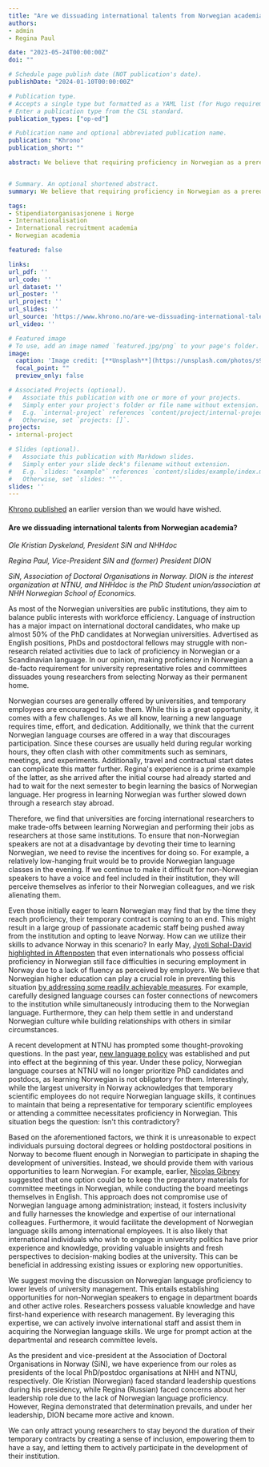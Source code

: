 ```yaml
---
title: "Are we dissuading international talents from Norwegian academia?"
authors:
- admin
- Regina Paul

date: "2023-05-24T00:00:00Z"
doi: ""

# Schedule page publish date (NOT publication's date).
publishDate: "2024-01-10T00:00:00Z"

# Publication type.
# Accepts a single type but formatted as a YAML list (for Hugo requirements).
# Enter a publication type from the CSL standard.
publication_types: ["op-ed"]

# Publication name and optional abbreviated publication name.
publication: "Khrono"
publication_short: ""

abstract: We believe that requiring proficiency in Norwegian as a prerequisite for university management arenas dissuades young researchers from choosing Norway as their home, says Dyskeland and Paul.


# Summary. An optional shortened abstract.
summary: We believe that requiring proficiency in Norwegian as a prerequisite for university management arenas dissuades young researchers from choosing Norway as their home, says Dyskeland and Paul.

tags:
- Stipendiatorganisasjonene i Norge
- Internationalisation
- International recruitment academia
- Norwegian academia

featured: false

links:
url_pdf: ''
url_code: ''
url_dataset: ''
url_poster: ''
url_project: ''
url_slides: ''
url_source: 'https://www.khrono.no/are-we-dissuading-international-talents-from-norwegian-academia/783447'
url_video: ''

# Featured image
# To use, add an image named `featured.jpg/png` to your page's folder. 
image:
  caption: 'Image credit: [**Unsplash**](https://unsplash.com/photos/s9CC2SKySJM)'
  focal_point: ""
  preview_only: false

# Associated Projects (optional).
#   Associate this publication with one or more of your projects.
#   Simply enter your project's folder or file name without extension.
#   E.g. `internal-project` references `content/project/internal-project/index.md`.
#   Otherwise, set `projects: []`.
projects:
- internal-project

# Slides (optional).
#   Associate this publication with Markdown slides.
#   Simply enter your slide deck's filename without extension.
#   E.g. `slides: "example"` references `content/slides/example/index.md`.
#   Otherwise, set `slides: ""`.
slides: ''
---
```


[Khrono published](https://www.khrono.no/are-we-dissuading-international-talents-from-norwegian-academia/783447) an earlier version than we would have wished.

#### **Are we dissuading international talents from Norwegian academia?**

*Ole Kristian Dyskeland, President SiN and NHHdoc*

*Regina Paul, Vice-President SiN and (former) President DION*

*SiN, Association of Doctoral Organisations in Norway. DION is the interest organization at NTNU, and NHHdoc is the PhD Student union/association at NHH Norwegian School of Economics.*

 

 As most of the Norwegian universities are public institutions, they aim to balance public interests with workforce efficiency. Language of instruction has a major impact on international doctoral candidates, who make up almost 50% of the PhD candidates at Norwegian universities. Advertised as English positions, PhDs and postdoctoral fellows may struggle with non-research related activities due to lack of proficiency in Norwegian or a Scandinavian language. In our opinion, making proficiency in Norwegian a de-facto requirement for university representative roles and committees dissuades young researchers from selecting Norway as their permanent home.

 

Norwegian courses are generally offered by universities, and temporary employees are encouraged to take them. While this is a great opportunity, it comes with a few challenges. As we all know, learning a new language requires time, effort, and dedication. Additionally, we think that the current Norwegian language courses are offered in a way that discourages participation. Since these courses are usually held during regular working hours, they often clash with other commitments such as seminars, meetings, and experiments. Additionally, travel and contractual start dates can complicate this matter further. Regina's experience is a prime example of the latter, as she arrived after the initial course had already started and had to wait for the next semester to begin learning the basics of Norwegian language. Her progress in learning Norwegian was further slowed down through a research stay abroad. 

 

Therefore, we find that universities are forcing international researchers to make trade-offs between learning Norwegian and performing their jobs as researchers at those same institutions. To ensure that non-Norwegian speakers are not at a disadvantage by devoting their time to learning Norwegian, we need to revise the incentives for doing so. For example, a relatively low-hanging fruit would be to provide Norwegian language classes in the evening. If we continue to make it difficult for non-Norwegian speakers to have a voice and feel included in their institution, they will perceive themselves as inferior to their Norwegian colleagues, and we risk alienating them.

Even those initially eager to learn Norwegian may find that by the time they reach proficiency, their temporary contract is coming to an end. This might result in a large group of passionate academic staff being pushed away from the institution and opting to leave Norway. How can we utilize their skills to advance Norway in this scenario? In early May, [Jyoti Sohal-David highlighted in Aftenposten](https://www.aftenposten.no/meninger/debatt/i/rlGqmw/hva-er-aa-snakke-godt-nok-norsk) that even internationals who possess official proficiency in Norwegian still face difficulties in securing employment in Norway due to a lack of fluency as perceived by employers. We believe that Norwegian higher education can play a crucial role in preventing this situation [by addressing some readily achievable measures](https://www.aftenposten.no/meninger/debatt/i/rlGqmw/hva-er-aa-snakke-godt-nok-norsk). For example, carefully designed language courses can foster connections of newcomers to the institution while simultaneously introducing them to the Norwegian language. Furthermore, they can help them settle in and understand Norwegian culture while building relationships with others in similar circumstances. 

A recent development at NTNU has prompted some thought-provoking questions. In the past year, [new language policy](https://www.ntnu.no/documents/10137/1326959211/Forord+i+rapport_Lohndalutvalet_Spr%C3%A5kpolitiske+retningsliner.pdf/fb1ba41d-74c7-2009-dd55-307019b96591?t=1675933505355) was established and put into effect at the beginning of this year. Under these policy, Norwegian language courses at NTNU will no longer prioritize PhD candidates and postdocs, as learning Norwegian is not obligatory for them. Interestingly, while the largest university in Norway acknowledges that temporary scientific employees do not require Norwegian language skills, it continues to maintain that being a representative for temporary scientific employees or attending a committee necessitates proficiency in Norwegian. This situation begs the question: Isn't this contradictory?

 

Based on the aforementioned factors, we think it is unreasonable to expect individuals pursuing doctoral degrees or holding postdoctoral positions in Norway to become fluent enough in Norwegian to participate in shaping the development of universities. Instead, we should provide them with various opportunities to learn Norwegian. For example, earlier, [Nicolas Gibney](https://khrono.no/the-democratic-problem-at-nhh/773192) suggested that one option could be to keep the preparatory materials for committee meetings in Norwegian, while conducting the board meetings themselves in English. This approach does not compromise use of Norwegian language among administration; instead, it fosters inclusivity and fully harnesses the knowledge and expertise of our international colleagues. Furthermore, it would facilitate the development of Norwegian language skills among international employees. It is also likely that international individuals who wish to engage in university politics have prior experience and knowledge, providing valuable insights and fresh perspectives to decision-making bodies at the university. This can be beneficial in addressing existing issues or exploring new opportunities.

 

We suggest moving the discussion on Norwegian language proficiency to lower levels of university management. This entails establishing opportunities for non-Norwegian speakers to engage in department boards and other active roles. Researchers possess valuable knowledge and have first-hand experience with research management. By leveraging this expertise, we can actively involve international staff and assist them in acquiring the Norwegian language skills. We urge for prompt action at the departmental and research committee levels. 

 

As the president and vice-president at the Association of Doctoral Organisations in Norway (SiN), we have experience from our roles as presidents of the local PhD/postdoc organisations at NHH and NTNU, respectively. Ole Kristian (Norwegian) faced standard leadership questions during his presidency, while Regina (Russian) faced concerns about her leadership role due to the lack of Norwegian language proficiency. However, Regina demonstrated that determination prevails, and under her leadership, DION became more active and known.

 

We can only attract young researchers to stay beyond the duration of their temporary contracts by creating a sense of inclusion, empowering them to have a say, and letting them to actively participate in the development of their institution.

